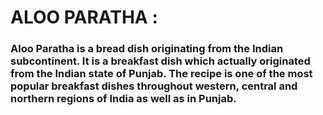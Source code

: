 # ALOO PARATHA :

### Aloo Paratha is a bread dish originating from the Indian subcontinent. It is a breakfast dish which actually originated from the Indian state of Punjab. The recipe is one of the most popular breakfast dishes throughout western, central and northern regions of India as well as in Punjab.